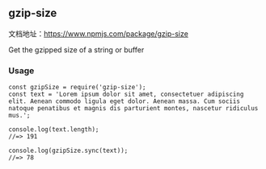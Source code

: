 ## gzip-size

文档地址：https://www.npmjs.com/package/gzip-size



Get the gzipped size of a string or buffer



### Usage

```
const gzipSize = require('gzip-size');
const text = 'Lorem ipsum dolor sit amet, consectetuer adipiscing elit. Aenean commodo ligula eget dolor. Aenean massa. Cum sociis natoque penatibus et magnis dis parturient montes, nascetur ridiculus mus.';
 
console.log(text.length);
//=> 191
 
console.log(gzipSize.sync(text));
//=> 78
```

